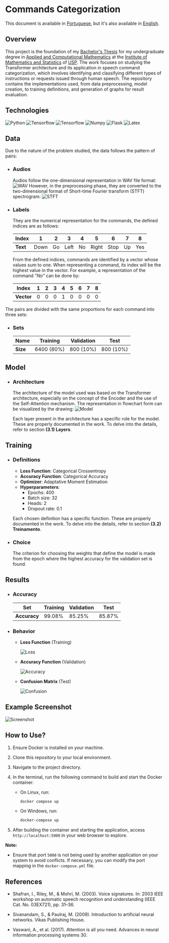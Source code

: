 # Commands Categorization

This document is available in [Portuguese](https://github.com/lucsalm/commands-categorization/blob/main/README-pt-BR.md), but it's also available in [English](https://github.com/lucsalm/commands-categorization/blob/main/README.md).

## Overview

This project is the foundation of my [Bachelor's Thesis](https://raw.githubusercontent.com/lucsalm/commands-categorization/main/TCC.pdf) for my undergraduate degree in [Applied and Computational Mathematics](https://www.ime.usp.br/bmac/) at the [Institute of Mathematics and Statistics](https://www.ime.usp.br) of [USP](https://www5.usp.br).
The work focuses on studying the Transformer architecture and its application in speech command categorization, which involves identifying and classifying different types of instructions or requests issued through human speech. The repository contains the implementations used, from data preprocessing, model creation, to training definitions, and generation of graphs for result evaluation.

## Technologies

![Python](https://img.shields.io/badge/Python-3776AB.svg?style=for-the-badge&logo=Python&logoColor=white)
![Tensorflow](https://img.shields.io/badge/TensorFlow-FF6F00.svg?style=for-the-badge&logo=TensorFlow&logoColor=white)
![Tensorflow](https://img.shields.io/badge/Keras-D00000.svg?style=for-the-badge&logo=Keras&logoColor=white)
![Numpy](https://img.shields.io/badge/NumPy-013243.svg?style=for-the-badge&logo=NumPy&logoColor=white)
![Flask](https://img.shields.io/badge/Flask-000000.svg?style=for-the-badge&logo=Flask&logoColor=white)
![Latex](https://img.shields.io/badge/LaTeX-008080.svg?style=for-the-badge&logo=LaTeX&logoColor=white)

## Data

Due to the nature of the problem studied, the data follows the pattern of pairs:

- ### Audios
  Audios follow the one-dimensional representation in WAV file format:
  ![WAV](https://raw.githubusercontent.com/lucsalm/commands-categirization/main/app/files/documentation/wav_all.png)
  However, in the preprocessing phase, they are converted to the two-dimensional format of Short-time Fourier transform (STFT) spectrogram:
  ![STFT](https://raw.githubusercontent.com/lucsalm/commands-categirization/main/app/files/documentation/spec_all.png)

- ### Labels
  They are the numerical representation for the commands, the defined indices are as follows:

  | **Index** | 1    | 2  | 3    | 4  | 5     | 6    | 7  | 8   |
  |------------|------|----|------|----|-------|------|----|-----|
  | **Text**  | Down | Go | Left | No | Right | Stop | Up | Yes |

  From the defined indices, commands are identified by a vector whose values sum to one. When representing a command, its index will be the highest value in the vector. For example, a representation of the command *"No"* can be done by:

  | **Index** | 1 | 2 | 3 | 4 | 5 | 6 | 7 | 8 |
  |------------|---|---|---|---|---|---|---|---|
  | **Vector**  | 0 | 0 | 0 | 1 | 0 | 0 | 0 | 0 |

The pairs are divided with the same proportions for each command into three sets:

- ### Sets
  | **Name**    | Training | Validation  | Test     |
  |-------------|-------------|------------|-----------|
  | **Size** | 6400 (80%)  | 800 (10%)  | 800 (10%) |

## Model

- ### Architecture
  The architecture of the model used was based on the Transformer architecture, especially on the concept of the Encoder and the use of the Self-Attention mechanism. The representation in flowchart form can be visualized by the drawing:
  ![Model](https://raw.githubusercontent.com/lucsalm/commands-categirization/main/app/files/documentation/model-diagram.jpg)

  Each layer present in the architecture has a specific role for the model. These are properly documented in the work. To delve into the details, refer to section **(3.1) Layers**.

## Training

- ### Definitions

    - **Loss Function**: Categorical Crossentropy
    - **Accuracy Function**: Categorical Accuracy
    - **Optimizer**: Adaptative Moment Estimation
    - **Hyperparameters**:
        - Epochs: 400
        - Batch size: 32
        - Heads: 2
        - Dropout rate: 0.1

  Each chosen definition has a specific function. These are properly documented in the work. To delve into the details, refer to section **(3.2) Treinamento**.

- ### Choice
  The criterion for choosing the weights that define the model is made from the epoch where the highest accuracy for the validation set is found.

## Results

- ### Accuracy
  | Set     | Training | Validation | Test  |
  |--------------|-------------|-----------|--------|
  | **Accuracy** | 99.08%      | 85.25%    | 85.87% | 

- ### Behavior
  - **Loss Function** (Training) 
  
      ![Loss](https://raw.githubusercontent.com/lucsalm/commands-categirization/main/app/files/documentation/train_loss.png)

  - **Accuracy Function** (Validation)
  
      ![Accuracy](https://raw.githubusercontent.com/lucsalm/commands-categirization/main/app/files/documentation/validation_accuracy.png)
  
  - **Confusion Matrix** (Test)
  
      ![Confusion](https://raw.githubusercontent.com/lucsalm/commands-categirization/main/app/files/documentation/confusion-teste.png)

## Example Screenshot

![Screenshot](https://raw.githubusercontent.com/lucsalm/commands-categirization/main/app/files/documentation/screenshot.png)

## How to Use?
1. Ensure Docker is installed on your machine.
2. Clone this repository to your local environment.
3. Navigate to the project directory.
4. In the terminal, run the following command to build and start the Docker container:
    - On Linux, run:
        ```bash
        docker compose up
        ```

    - On Windows, run:
        ```bash
        docker-compose up
        ```

5. After building the container and starting the application, access `http://localhost:5000` in your web browser to explore.

**Note:** 
- Ensure that port `5000` is not being used by another application on your system to avoid conflicts. If necessary, you can modify the port mapping in the `docker-compose.yml` file.

## References
- Shafran, I., Riley, M., & Mohri, M. (2003). Voice signatures. In: 2003 IEEE workshop on automatic speech recognition and understanding (IEEE Cat. No. 03EX721), pp. 31–36.


- Sivanandam, S., & Paulraj, M. (2009). Introduction to artificial neural networks. Vikas Publishing House.


- Vaswani, A., et al. (2017). Attention is all you need. Advances in neural information processing systems 30.

